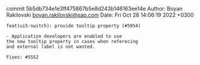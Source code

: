 commit 5b5db734e1e3ff475867b5e8d243b146163ee14e
Author: Boyan Rakilovski <boyan.rakilovski@sap.com>
Date:   Fri Oct 28 14:06:19 2022 +0300

    feat(ui5-switch): provide tooltip property (#5954)
    
    - Application developers are enabled to use
    the new tooltip property in cases when referecing
    and external label is not wanted.
    
    Fixes: #5552
